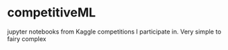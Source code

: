 # competitiveML
jupyter notebooks from Kaggle competitions I participate in. Very simple to fairy complex
